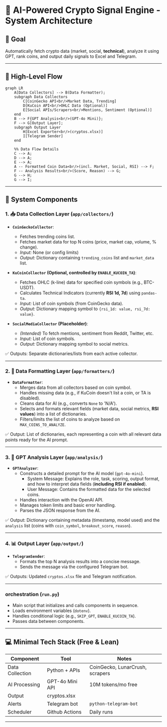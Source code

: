 # 🧠 AI-Powered Crypto Signal Engine - System Architecture

## 🎯 Goal
Automatically fetch crypto data (market, social, **technical**), analyze it using GPT, rank coins, and output daily signals to Excel and Telegram.

---

## 🔄 High-Level Flow

```mermaid
graph LR
    A[Data Collectors] --> B(Data Formatter);
    subgraph Data Collectors
        C[CoinGecko API<br/>Market Data, Trending]
        D[KuCoin API<br/>OHLC Data (Optional)]
        E[Social APIs/Scrapers<br/>Mentions, Sentiment (Optional)]
    end
    B --> F{GPT Analysis<br/>(GPT-4o Mini)};
    F --> G[Output Layer];
    subgraph Output Layer
        H[Excel Exporter<br/>(cryptos.xlsx)]
        I[Telegram Sender]
    end

    %% Data Flow Details
    C --> A;
    D --> A;
    E --> A;
    A -- Formatted Coin Data<br/>(incl. Market, Social, RSI) --> F;
    F -- Analysis Results<br/>(Score, Reason) --> G;
    G --> H;
    G --> I;

```

---

## 🧩 System Components

### 1. 📥 Data Collection Layer (`app/collectors/`)

-   **`CoinGeckoCollector`**:
    -   Fetches trending coins list.
    -   Fetches market data for top N coins (price, market cap, volume, % change).
    -   *Input:* None (or config limits)
    -   *Output:* Dictionary containing `trending_coins` list and `market_data` list.

-   **`KuCoinCollector` (Optional, controlled by `ENABLE_KUCOIN_TA`)**:
    -   Fetches OHLC (k-line) data for specified coin symbols (e.g., BTC-USDT).
    -   Calculates Technical Indicators (currently **RSI 1d, 7d**) using `pandas-ta`.
    -   *Input:* List of coin symbols (from CoinGecko data).
    *   *Output:* Dictionary mapping symbol to `{rsi_1d: value, rsi_7d: value}`.

-   **`SocialMediaCollector` (Placeholder)**:
    -   *(Intended)* To fetch mentions, sentiment from Reddit, Twitter, etc.
    -   *Input:* List of coin symbols.
    -   *Output:* Dictionary mapping symbol to social metrics.

✅ Outputs: Separate dictionaries/lists from each active collector.

---

### 2. 🧹 Data Formatting Layer (`app/formatters/`)

-   **`DataFormatter`**:
    -   Merges data from all collectors based on coin symbol.
    -   Handles missing data (e.g., if KuCoin doesn't list a coin, or TA is disabled).
    -   Cleans data for AI (e.g., converts `None` to 'N/A').
    -   Selects and formats relevant fields (market data, social metrics, **RSI values**) into a list of dictionaries.
    -   Filters/limits the list of coins to analyze based on `MAX_COINS_TO_ANALYZE`.

✅ Output: List of dictionaries, each representing a coin with all relevant data points ready for the AI prompt.

---

### 3. 🧠 GPT Analysis Layer (`app/analysis/`)

-   **`GPTAnalyzer`**:
    -   Constructs a detailed prompt for the AI model (`gpt-4o-mini`).
        -   System Message: Explains the role, task, scoring, output format, and how to interpret data fields (**including RSI if enabled**).
        -   User Message: Contains the formatted data for the selected coins.
    -   Handles interaction with the OpenAI API.
    -   Manages token limits and basic error handling.
    -   Parses the JSON response from the AI.

✅ Output: Dictionary containing metadata (timestamp, model used) and the `analysis` list (coins with `coin_symbol`, `breakout_score`, `reason`).

---

### 4. 📊 Output Layer (`app/output/`)

-   **`TelegramSender`**:
    -   Formats the top N analysis results into a concise message.
    -   Sends the message via the configured Telegram bot.

✅ Outputs: Updated `cryptos.xlsx` file and Telegram notification.

---

###  orchestration (`run.py`)

-   Main script that initializes and calls components in sequence.
-   Loads environment variables (`dotenv`).
-   Handles conditional logic (e.g., `SKIP_GPT`, `ENABLE_KUCOIN_TA`).
-   Passes data between components.

---

## 💻 Minimal Tech Stack (Free & Lean)

| Component       | Tool                  | Notes                            |
|----------------|-----------------------|----------------------------------|
| Data Collection| Python + APIs         | CoinGecko, LunarCrush, scrapers |
| AI Processing  | GPT-4o Mini API       | 10M tokens/mo free               |
| Output         | cryptos.xlsx          |                                  |
| Alerts         | Telegram bot          | `python-telegram-bot`            |
| Scheduler      | Github Actions        | Daily runs                       |

---

